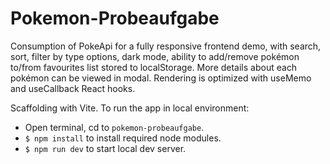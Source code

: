# Pokemon-Probeaufgabe

Consumption of PokeApi for a fully responsive frontend demo, with search, sort, filter by type options, dark mode, ability to add/remove pokémon to/from favourites list stored to localStorage. More details about each pokémon can be viewed in modal. Rendering is optimized with useMemo and useCallback React hooks.

Scaffolding with Vite. To run the app in local environment:
- Open terminal, cd to `pokemon-probeaufgabe`.
- `$ npm install` to install required node modules.
- `$ npm run dev` to start local dev server.